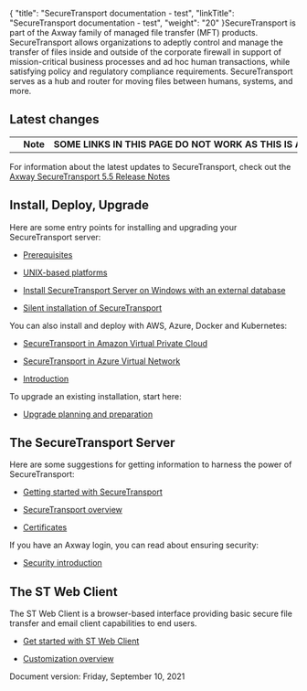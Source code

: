 {
    "title": "SecureTransport documentation - test",
    "linkTitle": "SecureTransport documentation - test",
    "weight": "20"
}SecureTransport is part of the Axway family of managed file transfer (MFT) products. SecureTransport allows organizations to adeptly control and manage the transfer of files inside and outside of the corporate firewall in support of mission-critical business processes and ad hoc human transactions, while satisfying policy and regulatory compliance requirements. SecureTransport serves as a hub and router for moving files between humans, systems, and more.

## Latest changes

<table cellpadding="0" cellspacing="0">
   <col/>
   <col/>
   <col/>
      <tr>
         <td valign="top">         </td>
         <td valign="top"><span><b>Note</b></span>
         </td>
         <td data-mc-autonum="&lt;b&gt;Note&lt;/b&gt;" valign="top"><b>SOME LINKS IN THIS PAGE DO NOT WORK AS THIS IS A SUBSET OF THE WHOLE PROJECT</b>.         </td>
      </tr>
</table>

For information about the latest updates to SecureTransport, check out the [Axway SecureTransport 5.5 Release Notes](securetransport_releasenotes_allos_en.htm)

## Install, Deploy, Upgrade

Here are some entry points for installing and upgrading your SecureTransport server:

-   [Prerequisites](prereqs_overview.htm)
-   [UNIX-based platforms](installing_on_unix_based_platforms.htm)
-   [Install SecureTransport Server on Windows with an external database](install_on_windows_with_external_database.htm)
-   [Silent installation of SecureTransport](silent-install.htm)

You can also install and deploy with AWS, Azure, Docker and Kubernetes:

-   [SecureTransport in Amazon Virtual Private Cloud](aws_installationguide/st_in_vpc)
-   [SecureTransport in Azure Virtual Network](st-in-azure.htm)
-   [Introduction](containerizeddeploymentguide/intro_overview3)

To upgrade an existing installation, start here:

-   [Upgrade planning and preparation](upgrade_plan.htm)

## The SecureTransport Server

Here are some suggestions for getting information to harness the power of SecureTransport:

-   [Getting started with SecureTransport](overview3.htm)
-   [SecureTransport overview](overview5.htm)
-   [Certificates](c_st_certificates.htm)

If you have an Axway login, you can read about ensuring security:

-   [Security introduction](c_secgd_intro.htm)

## The ST Web Client

The ST Web Client is a browser-based interface providing basic secure file transfer and email client capabilities to end users.

-   [Get started with ST Web Client](01-get-started-stwc.htm)
-   [Customization overview](overview1.htm)

Document version: Friday, September 10, 2021
